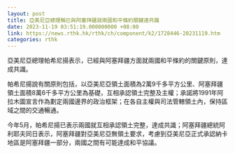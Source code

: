 ```yaml
---
layout: post
title: 亞美尼亞總理稱已與阿塞拜疆就兩國和平條約關鍵達共識
date: 2023-11-19 03:51:19.000000000 +08:00
link: https://news.rthk.hk/rthk/ch/component/k2/1728446-20231119.htm
categories: rthk
---
```


亞美尼亞總理帕希尼揚表示，已經與阿塞拜疆方面就兩國和平條約的關鍵原則，達成共識。

帕希尼揚說有關原則包括，以亞美尼亞領土面積為2萬9千多平方公里、阿塞拜疆領土面積8萬6千多平方公里為基礎，互相承認領土完整及主權；承諾將1991年阿拉木圖宣言作為劃定兩國邊界的政治框架；在各自主權與司法管轄領土內，保持區域之間的交通暢通。

今年5月，帕希尼揚已表示兩國就互相承認領土完整，達成共識；阿塞拜疆總統阿利耶夫同日表示，阿塞拜疆對亞美尼亞無領土要求，考慮到亞美尼亞正式承認納卡地區是阿塞拜疆一部分，兩國之間有可能達成和平協議。

